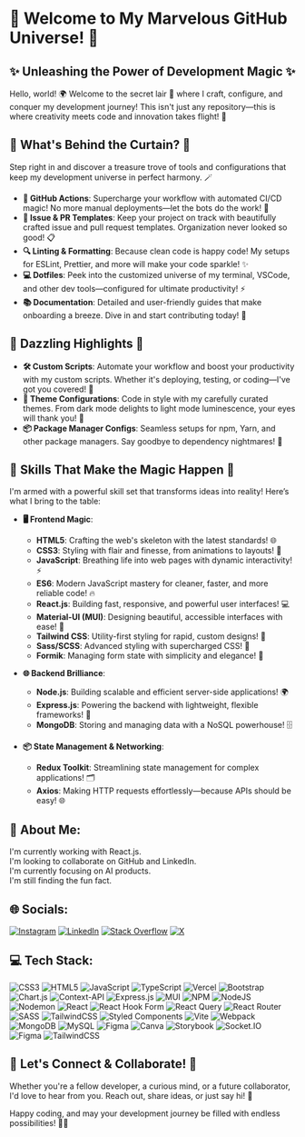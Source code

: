 # 🌟 Welcome to My Marvelous GitHub Universe! 🌟

## ✨ Unleashing the Power of Development Magic ✨

Hello, world! 🌍 Welcome to the secret lair 🏰 where I craft, configure, and conquer my development journey! This isn't just any repository—this is where creativity meets code and innovation takes flight! 🚀

## 🎩 What's Behind the Curtain? 🎩

Step right in and discover a treasure trove of tools and configurations that keep my development universe in perfect harmony. 🪄

- **🚀 GitHub Actions**: Supercharge your workflow with automated CI/CD magic! No more manual deployments—let the bots do the work! 🤖
- **📝 Issue & PR Templates**: Keep your project on track with beautifully crafted issue and pull request templates. Organization never looked so good! 📋
- **🔍 Linting & Formatting**: Because clean code is happy code! My setups for ESLint, Prettier, and more will make your code sparkle! ✨
- **💻 Dotfiles**: Peek into the customized universe of my terminal, VSCode, and other dev tools—configured for ultimate productivity! ⚡
- **📚 Documentation**: Detailed and user-friendly guides that make onboarding a breeze. Dive in and start contributing today! 🚀

## 🌟 Dazzling Highlights 🌟

- **🛠️ Custom Scripts**: Automate your workflow and boost your productivity with my custom scripts. Whether it's deploying, testing, or coding—I've got you covered! 💪
- **🎨 Theme Configurations**: Code in style with my carefully curated themes. From dark mode delights to light mode luminescence, your eyes will thank you! 🌈
- **📦 Package Manager Configs**: Seamless setups for npm, Yarn, and other package managers. Say goodbye to dependency nightmares! 🌟

## 💼 Skills That Make the Magic Happen 💼

I'm armed with a powerful skill set that transforms ideas into reality! Here’s what I bring to the table:

- **🖥️ Frontend Magic**:  
  - **HTML5**: Crafting the web's skeleton with the latest standards! 🌐  
  - **CSS3**: Styling with flair and finesse, from animations to layouts! 🎨  
  - **JavaScript**: Breathing life into web pages with dynamic interactivity! ⚡  
  - **ES6**: Modern JavaScript mastery for cleaner, faster, and more reliable code! 🔥  
  - **React.js**: Building fast, responsive, and powerful user interfaces! 💻  
  - **Material-UI (MUI)**: Designing beautiful, accessible interfaces with ease! 🌟  
  - **Tailwind CSS**: Utility-first styling for rapid, custom designs! 💨  
  - **Sass/SCSS**: Advanced styling with supercharged CSS! 🚀  
  - **Formik**: Managing form state with simplicity and elegance! 📝  

- **🌐 Backend Brilliance**:  
  - **Node.js**: Building scalable and efficient server-side applications! 🌍  
  - **Express.js**: Powering the backend with lightweight, flexible frameworks! 🚀  
  - **MongoDB**: Storing and managing data with a NoSQL powerhouse! 🗄️  

- **📦 State Management & Networking**:  
  - **Redux Toolkit**: Streamlining state management for complex applications! 🗂️  
  - **Axios**: Making HTTP requests effortlessly—because APIs should be easy! 🌐  

## 💫 About Me:
I'm currently working with React.js.<br>
I'm looking to collaborate on GitHub and LinkedIn.<br>
I'm currently focusing on AI products.<br>
I'm still finding the fun fact.

## 🌐 Socials:
[![Instagram](https://img.shields.io/badge/Instagram-%23E4405F.svg?logo=Instagram&logoColor=white)](https://instagram.com/w3b.dps) [![LinkedIn](https://img.shields.io/badge/LinkedIn-%230077B5.svg?logo=linkedin&logoColor=white)](https://linkedin.com/in/dps811) [![Stack Overflow](https://img.shields.io/badge/-Stackoverflow-FE7A16?logo=stack-overflow&logoColor=white)](https://stackoverflow.com/users/24720841) [![X](https://img.shields.io/badge/X-black.svg?logo=X&logoColor=white)](https://x.com/dps2k811) 

## 💻 Tech Stack:
![CSS3](https://img.shields.io/badge/css3-%231572B6.svg?style=for-the-badge&logo=css3&logoColor=white) ![HTML5](https://img.shields.io/badge/html5-%23E34F26.svg?style=for-the-badge&logo=html5&logoColor=white) ![JavaScript](https://img.shields.io/badge/javascript-%23323330.svg?style=for-the-badge&logo=javascript&logoColor=%23F7DF1E) ![TypeScript](https://img.shields.io/badge/typescript-%23007ACC.svg?style=for-the-badge&logo=typescript&logoColor=white) ![Vercel](https://img.shields.io/badge/vercel-%23000000.svg?style=for-the-badge&logo=vercel&logoColor=white) ![Bootstrap](https://img.shields.io/badge/bootstrap-%238511FA.svg?style=for-the-badge&logo=bootstrap&logoColor=white) ![Chart.js](https://img.shields.io/badge/chart.js-F5788D.svg?style=for-the-badge&logo=chart.js&logoColor=white) ![Context-API](https://img.shields.io/badge/Context--Api-000000?style=for-the-badge&logo=react) ![Express.js](https://img.shields.io/badge/express.js-%23404d59.svg?style=for-the-badge&logo=express&logoColor=%2361DAFB) ![MUI](https://img.shields.io/badge/MUI-%230081CB.svg?style=for-the-badge&logo=mui&logoColor=white) ![NPM](https://img.shields.io/badge/NPM-%23CB3837.svg?style=for-the-badge&logo=npm&logoColor=white) ![NodeJS](https://img.shields.io/badge/node.js-6DA55F?style=for-the-badge&logo=node.js&logoColor=white) ![Nodemon](https://img.shields.io/badge/NODEMON-%23323330.svg?style=for-the-badge&logo=nodemon&logoColor=%BBDEAD) ![React](https://img.shields.io/badge/react-%2320232a.svg?style=for-the-badge&logo=react&logoColor=%2361DAFB) ![React Hook Form](https://img.shields.io/badge/React%20Hook%20Form-%23EC5990.svg?style=for-the-badge&logo=reacthookform&logoColor=white) ![React Query](https://img.shields.io/badge/-React%20Query-FF4154?style=for-the-badge&logo=react%20query&logoColor=white) ![React Router](https://img.shields.io/badge/React_Router-CA4245?style=for-the-badge&logo=react-router&logoColor=white) ![SASS](https://img.shields.io/badge/SASS-hotpink.svg?style=for-the-badge&logo=SASS&logoColor=white) ![TailwindCSS](https://img.shields.io/badge/tailwindcss-%2338B2AC.svg?style=for-the-badge&logo=tailwind-css&logoColor=white) ![Styled Components](https://img.shields.io/badge/styled--components-DB7093?style=for-the-badge&logo=styled-components&logoColor=white) ![Vite](https://img.shields.io/badge/vite-%23646CFF.svg?style=for-the-badge&logo=vite&logoColor=white) ![Webpack](https://img.shields.io/badge/webpack-%238DD6F9.svg?style=for-the-badge&logo=webpack&logoColor=black) ![MongoDB](https://img.shields.io/badge/MongoDB-%234ea94b.svg?style=for-the-badge&logo=mongodb&logoColor=white) ![MySQL](https://img.shields.io/badge/mysql-4479A1.svg?style=for-the-badge&logo=mysql&logoColor=white) ![Figma](https://img.shields.io/badge/figma-%23F24E1E.svg?style=for-the-badge&logo=figma&logoColor=white) ![Canva](https://img.shields.io/badge/Canva-%2300C4CC.svg?style=for-the-badge&logo=Canva&logoColor=white) ![Storybook](https://img.shields.io/badge/-Storybook-FF4785?style=for-the-badge&logo=storybook&logoColor=white) ![Socket.IO](https://img.shields.io/badge/Socket.io-%23000000.svg?style=for-the-badge&logo=socket.io&logoColor=white) ![Figma](https://img.shields.io/badge/Figma-%23F24E1E.svg?style=for-the-badge&logo=figma&logoColor=white) ![TailwindCSS](https://img.shields.io/badge/tailwindcss-%2338B2AC.svg?style=for-the-badge&logo=tailwind-css&logoColor=white)

## 🎯 Let's Connect & Collaborate! 🎯

Whether you're a fellow developer, a curious mind, or a future collaborator, I'd love to hear from you. Reach out, share ideas, or just say hi! 🌟

Happy coding, and may your development journey be filled with endless possibilities! 🌈✨


